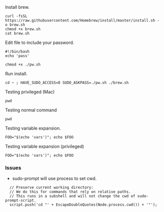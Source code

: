 
Install brew.

```bash|{type:'command'}
curl -fsSL https://raw.githubusercontent.com/Homebrew/install/master/install.sh -o brew.sh
chmod +x brew.sh
cat brew.sh
```

Edit file to include your password.

```bash|{type:'file', path:'pw.sh'}
#!/bin/bash
echo 'pass'
```

```bash|{type:'command'}
chmod +x ./pw.sh
```

Run install.

```bash|{type:'command', stream: true}
cd ~ ; HAVE_SUDO_ACCESS=0 SUDO_ASKPASS=./pw.sh ./brew.sh
```

Testing privileged (Mac)
```bash|{type:'command', privileged: true}
pwd
```

Testing normal command
```bash|{type:'command'}
pwd
```



Testing variable expansion.

```bash|{type:'command'}
FOO="$(echo 'vars')"; echo $FOO
```

Testing variable expansion (privileged)
```bash|{type:'command', privileged: true}
FOO="$(echo 'vars')"; echo $FOO
```

### Issues

* sudo-prompt will use process to set cwd.

```
  // Preserve current working directory:
  // We do this for commands that rely on relative paths.
  // This runs in a subshell and will not change the cwd of sudo-prompt-script.
  script.push('cd "' + EscapeDoubleQuotes(Node.process.cwd()) + '"');
```